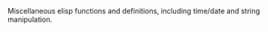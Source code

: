 <!-- Generated by usMelpaBuild(dk.sh). Do not edit! --!>

Miscellaneous elisp functions and definitions, including
time/date and string manipulation.


